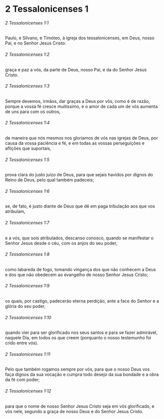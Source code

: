 # 2 Tessalonicenses 1

###### 2 Tessalonicenses 1:1

Paulo, e Silvano, e Timóteo, à igreja dos tessalonicenses, em Deus, nosso Pai, e no Senhor Jesus Cristo:

###### 2 Tessalonicenses 1:2

graça e paz a vós, da parte de Deus, nosso Pai, e da do Senhor Jesus Cristo.

###### 2 Tessalonicenses 1:3

Sempre devemos, irmãos, dar graças a Deus por vós, como é de razão, porque a vossa fé cresce muitíssimo, e o amor de cada um de vós aumenta de uns para com os outros,

###### 2 Tessalonicenses 1:4

de maneira que nós mesmos nos gloriamos de vós nas igrejas de Deus, por causa da vossa paciência e fé, e em todas as vossas perseguições e aflições que suportais,

###### 2 Tessalonicenses 1:5

prova clara do justo juízo de Deus, para que sejais havidos por dignos do Reino de Deus, pelo qual também padeceis;

###### 2 Tessalonicenses 1:6

se, de fato, é justo diante de Deus que dê em paga tribulação aos que vos atribulam,

###### 2 Tessalonicenses 1:7

e a vós, que sois atribulados, descanso conosco, quando se manifestar o Senhor Jesus desde o céu, com os anjos do seu poder,

###### 2 Tessalonicenses 1:8

como labareda de fogo, tomando vingança dos que não conhecem a Deus e dos que não obedecem ao evangelho de nosso Senhor Jesus Cristo;

###### 2 Tessalonicenses 1:9

os quais, por castigo, padecerão eterna perdição, ante a face do Senhor e a glória do seu poder,

###### 2 Tessalonicenses 1:10

quando vier para ser glorificado nos seus santos e para se fazer admirável, naquele Dia, em todos os que creem (porquanto o nosso testemunho foi crido entre vós).

###### 2 Tessalonicenses 1:11

Pelo que também rogamos sempre por vós, para que o nosso Deus vos faça dignos da sua vocação e cumpra todo desejo da sua bondade e a obra da fé com poder;

###### 2 Tessalonicenses 1:12

para que o nome de nosso Senhor Jesus Cristo seja em vós glorificado, e vós nele, segundo a graça de nosso Deus e do Senhor Jesus Cristo.

